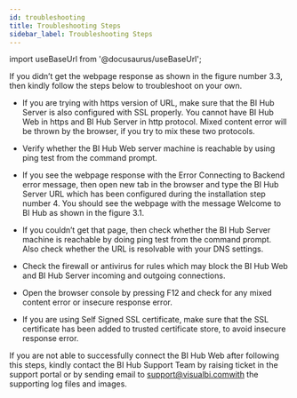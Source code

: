 ```yaml
---
id: troubleshooting
title: Troubleshooting Steps
sidebar_label: Troubleshooting Steps
---
```

import useBaseUrl from '@docusaurus/useBaseUrl';

If you didn’t get the webpage response as shown in the figure number 3.3, then kindly follow the steps below to troubleshoot on your own.

* If you are trying with https version of URL, make sure that the BI Hub Server is also configured with SSL properly. You cannot have BI Hub Web in https and BI Hub Server in http protocol. Mixed content error will be thrown by the browser, if you try to mix these two protocols.

* Verify whether the BI Hub Web server machine is reachable by using ping test from the command prompt.

* If you see the webpage response with the Error Connecting to Backend error message, then open new tab in the browser and type the BI Hub Server URL which has been configured during the installation step number 4. You should see the webpage with the message Welcome to BI Hub as shown in the figure 3.1.

* If you couldn’t get that page, then check whether the BI Hub Server machine is reachable by doing ping test from the command prompt. Also check whether the URL is resolvable with your DNS settings.

* Check the firewall or antivirus for rules which may block the BI Hub Web and BI Hub Server incoming and outgoing connections.

* Open the browser console by pressing F12 and check for any mixed content error or insecure response error.

* If you are using Self Signed SSL certificate, make sure that the SSL certificate has been added to trusted certificate store, to avoid insecure response error.

If you are not able to successfully connect the BI Hub Web after following this steps, kindly contact the BI Hub Support Team by raising ticket in the support portal or by sending email to support@visualbi.comwith the supporting log files and images.